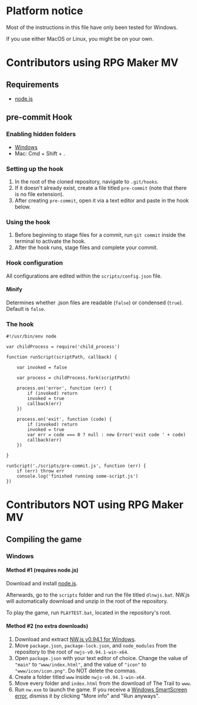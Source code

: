 # Platform notice
Most of the instructions in this file have only been tested for Windows.

If you use either MacOS or Linux, you might be on your own.

# Contributors using RPG Maker MV

## Requirements
- [node.js](https://nodejs.org/en/download/)

## pre-commit Hook

### Enabling hidden folders
- [Windows](https://support.microsoft.com/en-us/windows/view-hidden-files-and-folders-in-windows-97fbc472-c603-9d90-91d0-1166d1d9f4b5)
- Mac: Cmd + Shift + .

### Setting up the hook
1. In the root of the cloned repository, navigate to `.git/hooks`.
2. If it doesn't already exist, create a file titled `pre-commit` (note that there is no file extension).
3. After creating `pre-commit`, open it via a text editor and paste in the hook below.

### Using the hook
1. Before beginning to stage files for a commit, run `git commit` inside the terminal to activate the hook.
2. After the hook runs, stage files and complete your commit.

### Hook configuration
All configurations are edited within the `scripts/config.json` file.

#### Minify
Determines whether .json files are readable (`false`) or condensed (`true`). Default is `false`.

### The hook
```
#!/usr/bin/env node

var childProcess = require('child_process')

function runScript(scriptPath, callback) {

    var invoked = false

    var process = childProcess.fork(scriptPath)

    process.on('error', function (err) {
        if (invoked) return
        invoked = true
        callback(err)
    })

    process.on('exit', function (code) {
        if (invoked) return
        invoked = true
        var err = code === 0 ? null : new Error('exit code ' + code)
        callback(err)
    })

}

runScript('./scripts/pre-commit.js', function (err) {
    if (err) throw err
    console.log('finished running some-script.js')
})
```

# Contributors NOT using RPG Maker MV

## Compiling the game

### Windows

#### Method #1 (requires node.js)
Download and install [node.js](https://nodejs.org/en/download/).

Afterwards, go to the `scripts` folder and run the file titled `dlnwjs.bat`. NW.js will automatically download and unzip in the root of the repository.

To play the game, run `PLAYTEST.bat`, located in the repository's root.

#### Method #2 (no extra downloads)
1. Download and extract [NW.js v0.94.1 for Windows](https://dl.nwjs.io/v0.94.1/nwjs-v0.94.1-win-x64.zip).
2. Move `package.json`, `package-lock.json`, and `node_modules` from the repository to the root of `nwjs-v0.94.1-win-x64`.
3. Open `package.json` with your text editor of choice. Change the value of `"main"` to `"www/index.html"`, and the value of `"icon"` to `"www/icon/icon.png"`. Do NOT delete the commas.
4. Create a folder titled `www` inside `nwjs-v0.94.1-win-x64`.
5. Move every folder and `index.html` from the download of The Trail to `www`.
6. Run `nw.exe` to launch the game. If you receive a [Windows SmartScreen error](https://techcommunity.microsoft.com/t5/image/serverpage/image-id/236239i5BF05C3634826BFC/image-dimensions/484x457?v=v2), dismiss it by clicking "More info" and "Run anyways".
